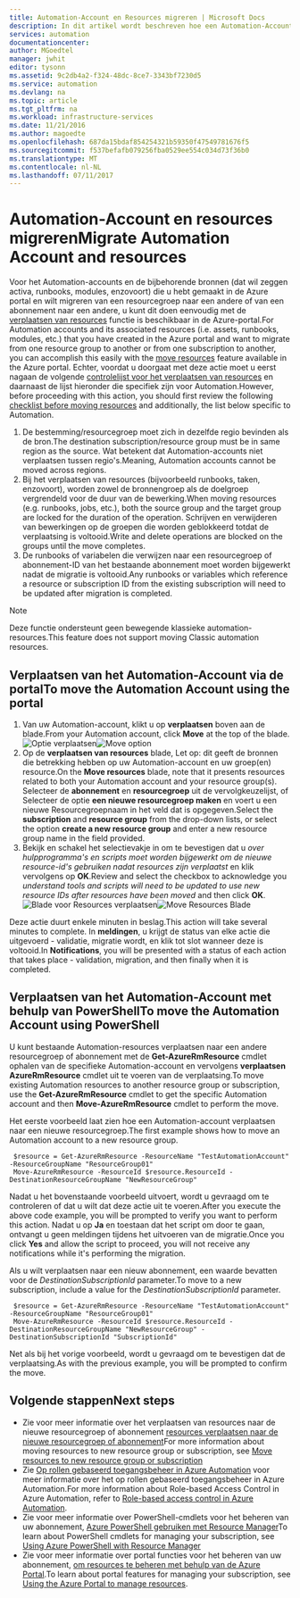 ```yaml
---
title: Automation-Account en Resources migreren | Microsoft Docs
description: In dit artikel wordt beschreven hoe een Automation-Account in Azure Automation en de bijbehorende bronnen van een abonnement te verplaatsen naar een andere.
services: automation
documentationcenter: 
author: MGoedtel
manager: jwhit
editor: tysonn
ms.assetid: 9c2db4a2-f324-48dc-8ce7-3343bf7230d5
ms.service: automation
ms.devlang: na
ms.topic: article
ms.tgt_pltfrm: na
ms.workload: infrastructure-services
ms.date: 11/21/2016
ms.author: magoedte
ms.openlocfilehash: 687da15bdaf854254321b59350f47549781676f5
ms.sourcegitcommit: f537befafb079256fba0529ee554c034d73f36b0
ms.translationtype: MT
ms.contentlocale: nl-NL
ms.lasthandoff: 07/11/2017
---
```

# <a name="migrate-automation-account-and-resources"></a><span data-ttu-id="cb6a8-103">Automation-Account en resources migreren</span><span class="sxs-lookup"><span data-stu-id="cb6a8-103">Migrate Automation Account and resources</span></span>
<span data-ttu-id="cb6a8-104">Voor het Automation-accounts en de bijbehorende bronnen (dat wil zeggen activa, runbooks, modules, enzovoort) die u hebt gemaakt in de Azure portal en wilt migreren van een resourcegroep naar een andere of van een abonnement naar een andere, u kunt dit doen eenvoudig met de [verplaatsen van resources](../azure-resource-manager/resource-group-move-resources.md) functie is beschikbaar in de Azure-portal.</span><span class="sxs-lookup"><span data-stu-id="cb6a8-104">For Automation accounts and its associated resources (i.e. assets, runbooks, modules, etc.) that you have created in the Azure portal and want to migrate from one resource group to another or from one subscription to another, you can accomplish this easily with the [move resources](../azure-resource-manager/resource-group-move-resources.md) feature available in the Azure portal.</span></span> <span data-ttu-id="cb6a8-105">Echter, voordat u doorgaat met deze actie moet u eerst nagaan de volgende [controlelijst voor het verplaatsen van resources](../azure-resource-manager/resource-group-move-resources.md#checklist-before-moving-resources) en daarnaast de lijst hieronder die specifiek zijn voor Automation.</span><span class="sxs-lookup"><span data-stu-id="cb6a8-105">However, before proceeding with this action, you should first review the following [checklist before moving resources](../azure-resource-manager/resource-group-move-resources.md#checklist-before-moving-resources) and additionally, the list below specific to Automation.</span></span>   

1. <span data-ttu-id="cb6a8-106">De bestemming/resourcegroep moet zich in dezelfde regio bevinden als de bron.</span><span class="sxs-lookup"><span data-stu-id="cb6a8-106">The destination subscription/resource group must be in same region as the source.</span></span>  <span data-ttu-id="cb6a8-107">Wat betekent dat Automation-accounts niet verplaatsen tussen regio's.</span><span class="sxs-lookup"><span data-stu-id="cb6a8-107">Meaning, Automation accounts cannot be moved across regions.</span></span>
2. <span data-ttu-id="cb6a8-108">Bij het verplaatsen van resources (bijvoorbeeld runbooks, taken, enzovoort), worden zowel de bronnengroep als de doelgroep vergrendeld voor de duur van de bewerking.</span><span class="sxs-lookup"><span data-stu-id="cb6a8-108">When moving resources (e.g. runbooks, jobs, etc.), both the source group and the target group are locked for the duration of the operation.</span></span> <span data-ttu-id="cb6a8-109">Schrijven en verwijderen van bewerkingen op de groepen die worden geblokkeerd totdat de verplaatsing is voltooid.</span><span class="sxs-lookup"><span data-stu-id="cb6a8-109">Write and delete operations are blocked on the groups until the move completes.</span></span>  
3. <span data-ttu-id="cb6a8-110">De runbooks of variabelen die verwijzen naar een resourcegroep of abonnement-ID van het bestaande abonnement moet worden bijgewerkt nadat de migratie is voltooid.</span><span class="sxs-lookup"><span data-stu-id="cb6a8-110">Any runbooks or variables which reference a resource or subscription ID from the existing subscription will need to be updated after migration is completed.</span></span>   

> [!NOTE]
> <span data-ttu-id="cb6a8-111">Deze functie ondersteunt geen bewegende klassieke automation-resources.</span><span class="sxs-lookup"><span data-stu-id="cb6a8-111">This feature does not support moving Classic automation resources.</span></span>
>
>

## <a name="to-move-the-automation-account-using-the-portal"></a><span data-ttu-id="cb6a8-112">Verplaatsen van het Automation-Account via de portal</span><span class="sxs-lookup"><span data-stu-id="cb6a8-112">To move the Automation Account using the portal</span></span>
1. <span data-ttu-id="cb6a8-113">Van uw Automation-account, klikt u op **verplaatsen** boven aan de blade.</span><span class="sxs-lookup"><span data-stu-id="cb6a8-113">From your Automation account, click **Move** at the top of the blade.</span></span><br> <span data-ttu-id="cb6a8-114">![Optie verplaatsen](media/automation-migrate-account-subscription/automation-menu-move.png)</span><span class="sxs-lookup"><span data-stu-id="cb6a8-114">![Move option](media/automation-migrate-account-subscription/automation-menu-move.png)</span></span><br>
2. <span data-ttu-id="cb6a8-115">Op de **verplaatsen van resources** blade, Let op: dit geeft de bronnen die betrekking hebben op uw Automation-account en uw groep(en) resource.</span><span class="sxs-lookup"><span data-stu-id="cb6a8-115">On the **Move resources** blade, note that it presents resources related to both your Automation account and your resource group(s).</span></span>  <span data-ttu-id="cb6a8-116">Selecteer de **abonnement** en **resourcegroep** uit de vervolgkeuzelijst, of Selecteer de optie **een nieuwe resourcegroep maken** en voert u een nieuwe Resourcegroepnaam in het veld dat is opgegeven.</span><span class="sxs-lookup"><span data-stu-id="cb6a8-116">Select the **subscription** and **resource group** from the drop-down lists, or select the option **create a new resource group** and enter a new resource group name in the field provided.</span></span>  
3. <span data-ttu-id="cb6a8-117">Bekijk en schakel het selectievakje in om te bevestigen dat u *over hulpprogramma's en scripts moet worden bijgewerkt om de nieuwe resource-id's gebruiken nadat resources zijn verplaatst* en klik vervolgens op **OK**.</span><span class="sxs-lookup"><span data-stu-id="cb6a8-117">Review and select the checkbox to acknowledge you *understand tools and scripts will need to be updated to use new resource IDs after resources have been moved* and then click **OK**.</span></span><br> <span data-ttu-id="cb6a8-118">![Blade voor Resources verplaatsen](media/automation-migrate-account-subscription/automation-move-resources-blade.png)</span><span class="sxs-lookup"><span data-stu-id="cb6a8-118">![Move Resources Blade](media/automation-migrate-account-subscription/automation-move-resources-blade.png)</span></span><br>   

<span data-ttu-id="cb6a8-119">Deze actie duurt enkele minuten in beslag.</span><span class="sxs-lookup"><span data-stu-id="cb6a8-119">This action will take several minutes to complete.</span></span>  <span data-ttu-id="cb6a8-120">In **meldingen**, u krijgt de status van elke actie die uitgevoerd - validatie, migratie wordt, en klik tot slot wanneer deze is voltooid.</span><span class="sxs-lookup"><span data-stu-id="cb6a8-120">In **Notifications**, you will be presented with a status of each action that takes place - validation, migration, and then finally when it is completed.</span></span>     

## <a name="to-move-the-automation-account-using-powershell"></a><span data-ttu-id="cb6a8-121">Verplaatsen van het Automation-Account met behulp van PowerShell</span><span class="sxs-lookup"><span data-stu-id="cb6a8-121">To move the Automation Account using PowerShell</span></span>
<span data-ttu-id="cb6a8-122">U kunt bestaande Automation-resources verplaatsen naar een andere resourcegroep of abonnement met de **Get-AzureRmResource** cmdlet ophalen van de specifieke Automation-account en vervolgens **verplaatsen AzureRmResource** cmdlet uit te voeren van de verplaatsing.</span><span class="sxs-lookup"><span data-stu-id="cb6a8-122">To move existing Automation resources to another resource group or subscription, use the  **Get-AzureRmResource** cmdlet to get the specific Automation account and then **Move-AzureRmResource** cmdlet to perform the move.</span></span>

<span data-ttu-id="cb6a8-123">Het eerste voorbeeld laat zien hoe een Automation-account verplaatsen naar een nieuwe resourcegroep.</span><span class="sxs-lookup"><span data-stu-id="cb6a8-123">The first example shows how to move an Automation account to a new resource group.</span></span>

   ```
    $resource = Get-AzureRmResource -ResourceName "TestAutomationAccount" -ResourceGroupName "ResourceGroup01"
    Move-AzureRmResource -ResourceId $resource.ResourceId -DestinationResourceGroupName "NewResourceGroup"
   ```

<span data-ttu-id="cb6a8-124">Nadat u het bovenstaande voorbeeld uitvoert, wordt u gevraagd om te controleren of dat u wilt dat deze actie uit te voeren.</span><span class="sxs-lookup"><span data-stu-id="cb6a8-124">After you execute the above code example, you will be prompted to verify you want to perform this action.</span></span>  <span data-ttu-id="cb6a8-125">Nadat u op **Ja** en toestaan dat het script om door te gaan, ontvangt u geen meldingen tijdens het uitvoeren van de migratie.</span><span class="sxs-lookup"><span data-stu-id="cb6a8-125">Once you click **Yes** and allow the script to proceed, you will not receive any notifications while it's performing the migration.</span></span>  

<span data-ttu-id="cb6a8-126">Als u wilt verplaatsen naar een nieuw abonnement, een waarde bevatten voor de *DestinationSubscriptionId* parameter.</span><span class="sxs-lookup"><span data-stu-id="cb6a8-126">To move to a new subscription, include a value for the *DestinationSubscriptionId* parameter.</span></span>

   ```
    $resource = Get-AzureRmResource -ResourceName "TestAutomationAccount" -ResourceGroupName "ResourceGroup01"
    Move-AzureRmResource -ResourceId $resource.ResourceId -DestinationResourceGroupName "NewResourceGroup" -DestinationSubscriptionId "SubscriptionId"
   ```

<span data-ttu-id="cb6a8-127">Net als bij het vorige voorbeeld, wordt u gevraagd om te bevestigen dat de verplaatsing.</span><span class="sxs-lookup"><span data-stu-id="cb6a8-127">As with the previous example, you will be prompted to confirm the move.</span></span>  

## <a name="next-steps"></a><span data-ttu-id="cb6a8-128">Volgende stappen</span><span class="sxs-lookup"><span data-stu-id="cb6a8-128">Next steps</span></span>
* <span data-ttu-id="cb6a8-129">Zie voor meer informatie over het verplaatsen van resources naar de nieuwe resourcegroep of abonnement [resources verplaatsen naar de nieuwe resourcegroep of abonnement](../azure-resource-manager/resource-group-move-resources.md)</span><span class="sxs-lookup"><span data-stu-id="cb6a8-129">For more information about moving resources to new resource group or subscription, see [Move  resources to new resource group or subscription](../azure-resource-manager/resource-group-move-resources.md)</span></span>
* <span data-ttu-id="cb6a8-130">Zie [Op rollen gebaseerd toegangsbeheer in Azure Automation](automation-role-based-access-control.md) voor meer informatie over het op rollen gebaseerd toegangsbeheer in Azure Automation.</span><span class="sxs-lookup"><span data-stu-id="cb6a8-130">For more information about Role-based Access Control in Azure Automation, refer to [Role-based access control in Azure Automation](automation-role-based-access-control.md).</span></span>
* <span data-ttu-id="cb6a8-131">Zie voor meer informatie over PowerShell-cmdlets voor het beheren van uw abonnement, [Azure PowerShell gebruiken met Resource Manager](../azure-resource-manager/powershell-azure-resource-manager.md)</span><span class="sxs-lookup"><span data-stu-id="cb6a8-131">To learn about PowerShell cmdlets for managing your subscription, see [Using Azure PowerShell with Resource Manager](../azure-resource-manager/powershell-azure-resource-manager.md)</span></span>
* <span data-ttu-id="cb6a8-132">Zie voor meer informatie over portal functies voor het beheren van uw abonnement, [om resources te beheren met behulp van de Azure Portal](../azure-resource-manager/resource-group-portal.md).</span><span class="sxs-lookup"><span data-stu-id="cb6a8-132">To learn about portal features for managing your subscription, see [Using the Azure Portal to manage resources](../azure-resource-manager/resource-group-portal.md).</span></span>
